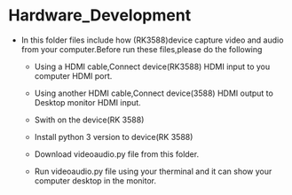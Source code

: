 # Hardware_Development


* In this folder files include how (RK3588)device capture video and audio from your computer.Before run these files,please do the following 

  * Using a HDMI cable,Connect device(RK3588) HDMI input to you computer HDMI port.
  
  * Using another HDMI cable,Connect device(3588) HDMI output to Desktop monitor HDMI input.

  * Swith on the device(RK 3588)
  
  * Install python 3 version to device(RK 3588)

  * Download videoaudio.py file from this folder.

  * Run videoaudio.py file using your therminal and it can show your computer desktop in the monitor.
